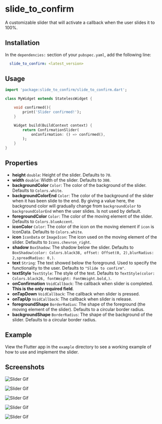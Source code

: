 # slide_to_confirm

A customizable slider that will activate a callback when the user slides it to 100%.

## Installation

In the `dependencies:` section of your `pubspec.yaml`, add the following line:

```yaml
  slide_to_confirm: <latest_version>
```

## Usage

```dart
import 'package:slide_to_confirm/slide_to_confirm.dart';

class MyWidget extends StatelessWidget {

    void confirmed(){
        print('Slider confirmed!');
    }

    Widget build(BuildContext context) {
        return ConfirmationSlider(
            onConfirmation: () => confirmed(),
        );
    }
}
```

## Properties

- **height** `double`: Height of the slider. Defaults to `70`.
- **width** `double`: Width of the slider. Defaults to `300`.
- **backgroundColor** `Color`: The color of the background of the slider. Defaults to `Colors.white`.
- **backgroundColorEnd** `Color`: The color of the background of the slider when it has been slide to the end. By giving a value here, the background color will gradually change from `backgroundColor` to `backgroundColorEnd` when the user slides. Is not used by default.
- **foregroundColor** `Color`: The color of the moving element of the slider. Defaults to `Colors.blueAccent`.
- **iconColor** `Color`: The color of the icon on the moving element if `icon` is IconData. Defaults to `Colors.white`.
- **icon** `IconData` or `ImageIcon`: The icon used on the moving element of the slider. Defaults to `Icons.chevron_right`.
- **shadow** `BoxShadow`: The shadow below the slider. Defaults to `BoxShadow(color: Colors.black38, offset: Offset(0, 2),blurRadius: 2,spreadRadius: 0,)`.
- **text** `String`: The text showed below the foreground. Used to specify the functionality to the user. Defaults to `"Slide to confirm"`.
- **textStyle** `TextStyle`: The style of the text. Defaults to `TextStyle(color: Colors.black26, fontWeight: FontWeight.bold,)`.
- **onConfirmation** `VoidCallback`: The callback when slider is completed. **This is the only required field**.
- **onTapDown** `VoidCallback`: The callback when slider is pressed.
- **onTapUp** `VoidCallback`: The callback when slider is release.
- **foregroundShape** `BorderRadius`: The shape of the foreground (the moving element of the slider). Defaults to a circular border radius.
- **backgroundShape** `BorderRadius`: The shape of the background of the slider. Defaults to a circular border radius.

## Example

View the Flutter app in the `example` directory to see a working example of how to use and implement the slider.

## Screenshots

![Slider Gif](https://github.com/Friiiis/slide_to_confirm/blob/master/example.gif "Slider Gif")

![Slider Gif](https://github.com/Friiiis/slide_to_confirm/blob/master/sc01.jpg "Slider Gif")

![Slider Gif](https://github.com/Friiiis/slide_to_confirm/blob/master/sc02.jpg "Slider Gif")

![Slider Gif](https://github.com/Friiiis/slide_to_confirm/blob/master/sc03.jpg "Slider Gif")

![Slider Gif](https://github.com/Friiiis/slide_to_confirm/blob/master/sc04.jpg "Slider Gif")
